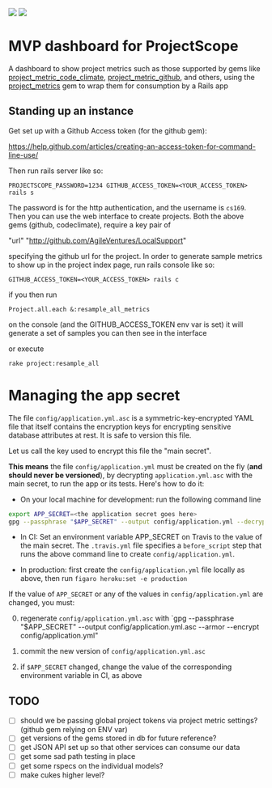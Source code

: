<a href="https://codeclimate.com/github/AgileVentures/projectscope_mvp"><img src="https://codeclimate.com/github/AgileVentures/projectscope_mvp/badges/gpa.svg" /></a>
<a href="https://travis-ci.org/AgileVentures/projectscope_mvp"><img src="https://travis-ci.org/AgileVentures/projectscope_mvp.svg?branch=master"></a>
# MVP dashboard for ProjectScope

A dashboard to show project metrics such as those supported by gems like
[project_metric_code_climate](https://github.com/AgileVentures/project_metric_code_climate),
[project_metric_github](https://github.com/AgileVentures/project_metric_github),
and others, using the [project_metrics](https://github.com/AgileVentures/project_metrics) gem to wrap
them for consumption by a Rails app

Standing up an instance
-----------------------

Get set up with a Github Access token (for the github gem):

https://help.github.com/articles/creating-an-access-token-for-command-line-use/

Then run rails server like so:

```PROJECTSCOPE_PASSWORD=1234 GITHUB_ACCESS_TOKEN=<YOUR_ACCESS_TOKEN> rails s```


The password is for the http authentication, and the username is `cs169`.  Then you can use the web interface to create projects.  Both the above gems (github, codeclimate), require a key pair of

"url" "http://github.com/AgileVentures/LocalSupport"

specifying the github url for the project.  In order to generate sample metrics to show up in the project index page,
run rails console like so:

```GITHUB_ACCESS_TOKEN=<YOUR_ACCESS_TOKEN> rails c```

if you then run

```Project.all.each &:resample_all_metrics```

on the console (and the GITHUB_ACCESS_TOKEN env var is set) it will generate a set of samples you can then see in the interface

or execute

```rake project:resample_all```

# Managing the app secret

The file `config/application.yml.asc` is a symmetric-key-encrypted YAML
file that itself contains the encryption keys for encrypting sensitive
database attributes at rest.  It is safe to version this file.

Let us call the key used to encrypt this file the "main secret".

**This means** the file `config/application.yml` must be created on the
fly (**and should never be
versioned**), by decrypting `application.yml.asc` with the main
secret, to run the app or its tests.  Here's how to do it:

* On your local machine for development: run the following command line

```sh
export APP_SECRET=<the application secret goes here>
gpg --passphrase "$APP_SECRET" --output config/application.yml --decrypt config/application.yml.asc
```

* In CI: Set an environment variable APP_SECRET on Travis to the value
of the main secret.  The `.travis.yml` file specifies  a `before_script`
step that runs the above command line to create `config/application.yml`.

* In production: first create the `config/application.yml` file locally
as above, then run `figaro heroku:set -e production`

If the value of `APP_SECRET` or any of the values in
`config/application.yml` are changed, you must:

0. regenerate `config/application.yml.asc` with `gpg --passphrase "$APP_SECRET" --output config/application.yml.asc --armor --encrypt config/application.yml"

0. commit the new version of `config/application.yml.asc`

0. if `$APP_SECRET` changed, change the value of the corresponding
environment variable in CI, as above

TODO
----

* [ ] should we be passing global project tokens via project metric settings? (github gem relying on ENV var)
* [ ] get versions of the gems stored in db for future reference?
* [ ] get JSON API set up so that other services can consume our data
* [ ] get some sad path testing in place
* [ ] get some rspecs on the individual models?
* [ ] make cukes higher level?
